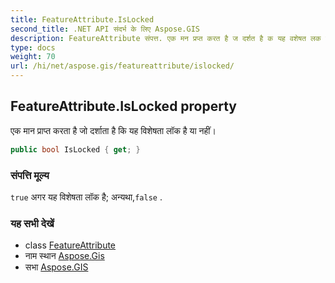 ```yaml
---
title: FeatureAttribute.IsLocked
second_title: .NET API संदर्भ के लिए Aspose.GIS
description: FeatureAttribute संपत्त. एक मन प्रप्त करत है ज दर्शत है क यह वशेषत लक है य नहं
type: docs
weight: 70
url: /hi/net/aspose.gis/featureattribute/islocked/
---
```

## FeatureAttribute.IsLocked property

एक मान प्राप्त करता है जो दर्शाता है कि यह विशेषता लॉक है या नहीं।

```csharp
public bool IsLocked { get; }
```

### संपत्ति मूल्य

`true` अगर यह विशेषता लॉक है; अन्यथा,`false` .

### यह सभी देखें

* class [FeatureAttribute](../)
* नाम स्थान [Aspose.Gis](../../featureattribute/)
* सभा [Aspose.GIS](../../../)


